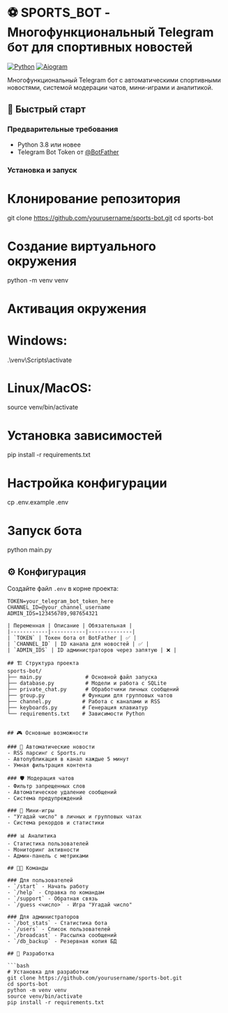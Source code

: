 # ⚽ SPORTS_BOT - Многофункциональный Telegram бот для спортивных новостей

[![Python](https://img.shields.io/badge/Python-3.8%2B-blue.svg)](https://python.org)
[![Aiogram](https://img.shields.io/badge/Aiogram-3.x-green.svg)](https://docs.aiogram.dev/)

Многофункциональный Telegram бот с автоматическими спортивными новостями, системой модерации чатов, мини-играми и аналитикой.

## 🚀 Быстрый старт

### Предварительные требования
- Python 3.8 или новее
- Telegram Bot Token от [@BotFather](https://t.me/BotFather)

### Установка и запуск


# Клонирование репозитория
git clone https://github.com/yourusername/sports-bot.git
cd sports-bot

# Создание виртуального окружения
python -m venv venv

# Активация окружения
# Windows:
.\venv\Scripts\activate
# Linux/MacOS:
source venv/bin/activate

# Установка зависимостей
pip install -r requirements.txt

# Настройка конфигурации
cp .env.example .env

# Запуск бота
python main.py
## ⚙️ Конфигурация

Создайте файл `.env` в корне проекта:

```env
TOKEN=your_telegram_bot_token_here
CHANNEL_ID=@your_channel_username
ADMIN_IDS=123456789,987654321

| Переменная | Описание | Обязательная |
|------------|-----------|--------------|
| `TOKEN` | Токен бота от BotFather | ✅ |
| `CHANNEL_ID` | ID канала для новостей | ✅ |
| `ADMIN_IDS` | ID администраторов через запятую | ❌ |

## 🏗️ Структура проекта
sports-bot/
├── main.py              # Основной файл запуска
├── database.py          # Модели и работа с SQLite
├── private_chat.py      # Обработчики личных сообщений
├── group.py            # Функции для групповых чатов
├── channel.py          # Работа с каналами и RSS
├── keyboards.py        # Генерация клавиатур
└── requirements.txt    # Зависимости Python


## 🎮 Основные возможности

### 📰 Автоматические новости
- RSS парсинг с Sports.ru
- Автопубликация в канал каждые 5 минут
- Умная фильтрация контента

### 🛡️ Модерация чатов
- Фильтр запрещенных слов
- Автоматическое удаление сообщений
- Система предупреждений

### 🎯 Мини-игры
- "Угадай число" в личных и групповых чатах
- Система рекордов и статистики

### 📊 Аналитика
- Статистика пользователей
- Мониторинг активности
- Админ-панель с метриками

## 👨‍💻 Команды

### Для пользователей
- `/start` - Начать работу
- `/help` - Справка по командам  
- `/support` - Обратная связь
- `/guess <число>` - Игра "Угадай число"

### Для администраторов
- `/bot_stats` - Статистика бота
- `/users` - Список пользователей
- `/broadcast` - Рассылка сообщений
- `/db_backup` - Резервная копия БД

## 🔧 Разработка

```bash
# Установка для разработки
git clone https://github.com/yourusername/sports-bot.git
cd sports-bot
python -m venv venv
source venv/bin/activate
pip install -r requirements.txt
